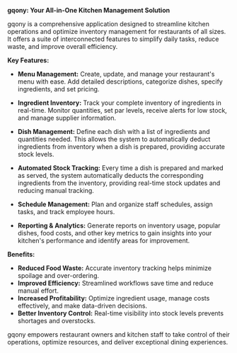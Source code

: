 **gqony: Your All-in-One Kitchen Management Solution**

gqony is a comprehensive application designed to streamline kitchen operations and optimize inventory management for restaurants of all sizes. It offers a suite of interconnected features to simplify daily tasks, reduce waste, and improve overall efficiency.

**Key Features:**

*   **Menu Management:** Create, update, and manage your restaurant's menu with ease. Add detailed descriptions, categorize dishes, specify ingredients, and set pricing.

*   **Ingredient Inventory:** Track your complete inventory of ingredients in real-time. Monitor quantities, set par levels, receive alerts for low stock, and manage supplier information.

*   **Dish Management:** Define each dish with a list of ingredients and quantities needed. This allows the system to automatically deduct ingredients from inventory when a dish is prepared, providing accurate stock levels.

*   **Automated Stock Tracking:** Every time a dish is prepared and marked as served, the system automatically deducts the corresponding ingredients from the inventory, providing real-time stock updates and reducing manual tracking.

*   **Schedule Management:** Plan and organize staff schedules, assign tasks, and track employee hours.

*   **Reporting & Analytics:** Generate reports on inventory usage, popular dishes, food costs, and other key metrics to gain insights into your kitchen's performance and identify areas for improvement.

**Benefits:**

*   **Reduced Food Waste:** Accurate inventory tracking helps minimize spoilage and over-ordering.
*   **Improved Efficiency:** Streamlined workflows save time and reduce manual effort.
*   **Increased Profitability:** Optimize ingredient usage, manage costs effectively, and make data-driven decisions.
*   **Better Inventory Control:** Real-time visibility into stock levels prevents shortages and overstocks.

gqony empowers restaurant owners and kitchen staff to take control of their operations, optimize resources, and deliver exceptional dining experiences.
